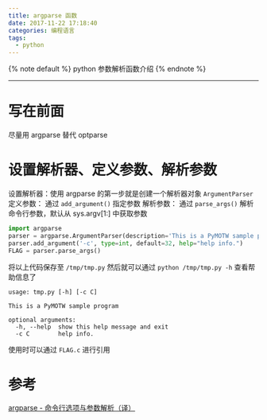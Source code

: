 ```yaml
---
title: argparse 函数
date: 2017-11-22 17:18:40
categories: 编程语言
tags:
  - python
---
```


{% note default %}
python 参数解析函数介绍
{% endnote %}

<!--more-->

---

# 写在前面
尽量用 argparse 替代 optparse

# 设置解析器、定义参数、解析参数
设置解析器：使用 argparse 的第一步就是创建一个解析器对象 ``ArgumentParser``
定义参数： 通过 ``add_argument()`` 指定参数
解析参数： 通过 ``parse_args()`` 解析命令行参数，默认从 sys.argv[1:] 中获取参数
```python
import argparse
parser = argparse.ArgumentParser(description='This is a PyMOTW sample program')
parser.add_argument('-c', type=int, default=32, help="help info.")
FLAG = parser.parse_args()
```
将以上代码保存至 ``/tmp/tmp.py`` 然后就可以通过 ``python /tmp/tmp.py -h`` 查看帮助信息了
```shell
usage: tmp.py [-h] [-c C]

This is a PyMOTW sample program

optional arguments:
  -h, --help  show this help message and exit
  -c C        help info.
```

使用时可以通过 ``FLAG.c`` 进行引用

# 参考
[argparse - 命令行选项与参数解析（译）](http://blog.xiayf.cn/2013/03/30/argparse/)
